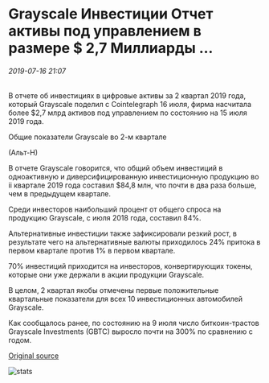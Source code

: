# Grayscale Инвестиции Отчет активы под управлением в размере $ 2,7 Миллиарды ...

###### 2019-07-16 21:07

В отчете об инвестициях в цифровые активы за 2 квартал 2019 года, который Grayscale поделил с Cointelegraph 16 июля, фирма насчитала более $2,7 млрд активов под управлением по состоянию на 15 июля 2019 года.

Общие показатели Grayscale во 2-м квартале

(Альт-Н)

В отчете Grayscale говорится, что общий объем инвестиций в одноактивную и диверсифицированную инвестиционную продукцию во ii квартале 2019 года составил $84,8 млн, что почти в два раза больше, чем в предыдущем квартале.

Среди инвесторов наибольший процент от общего спроса на продукцию Grayscale, с июля 2018 года, составил 84%.

Альтернативные инвестиции также зафиксировали резкий рост, в результате чего на альтернативные валюты приходилось 24% притока в первом квартале против 1% в первом квартале.

70% инвестиций приходится на инвесторов, конвертирующих токены, которые они уже держали в акции продукции Grayscale.

В целом, 2 квартал якобы отмечены первые положительные квартальные показатели для всех 10 инвестиционных автомобилей Grayscale.

Как сообщалось ранее, по состоянию на 9 июля число биткоин-трастов Grayscale Investments (GBTC) выросло почти на 300% по сравнению с годом.

[Original source](https://cointelegraph.com/news/grayscale-investments-report-all-time-high-of-assets-under-management-of-27b)

![stats](https://c.statcounter.com/11760860/0/a89fa40b/1/ "stats")